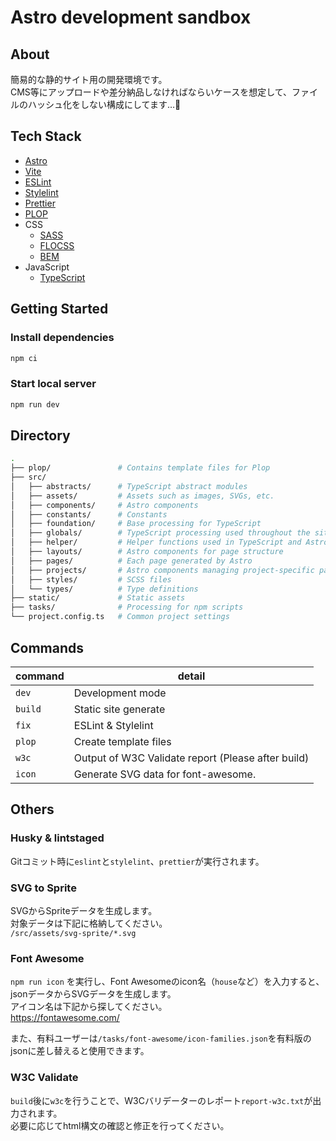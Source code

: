 # Astro development sandbox

## About

簡易的な静的サイト用の開発環境です。  
CMS等にアップロードや差分納品しなければならいケースを想定して、ファイルのハッシュ化をしない構成にしてます…🫠

## Tech Stack

- [Astro](https://astro.build/)
- [Vite](https://vitejs.dev/)
- [ESLint](https://github.com/eslint/eslint)
- [Stylelint](https://stylelint.io/)
- [Prettier](https://prettier.io/)
- [PLOP](https://plopjs.com/documentation/)
- CSS
  - [SASS](https://sass-lang.com/) 
  - [FLOCSS](https://github.com/hiloki/flocss)
  - [BEM](http://getbem.com/)
- JavaScript
  - [TypeScript](https://www.typescriptlang.org/)

## Getting Started

### Install dependencies

```bash
npm ci
```

### Start local server

```bash
npm run dev
```

## Directory

```bash
.
├── plop/               # Contains template files for Plop
├── src/
│   ├── abstracts/      # TypeScript abstract modules
│   ├── assets/         # Assets such as images, SVGs, etc.
│   ├── components/     # Astro components
│   ├── constants/      # Constants
│   ├── foundation/     # Base processing for TypeScript
│   ├── globals/        # TypeScript processing used throughout the site
│   ├── helper/         # Helper functions used in TypeScript and Astro
│   ├── layouts/        # Astro components for page structure
│   ├── pages/          # Each page generated by Astro
│   ├── projects/       # Astro components managing project-specific patterns
│   ├── styles/         # SCSS files
│   └── types/          # Type definitions
├── static/             # Static assets
├── tasks/              # Processing for npm scripts
└── project.config.ts   # Common project settings
```

## Commands

| command | detail                                             |
| ------- | -------------------------------------------------- |
| `dev`   | Development mode                                   |
| `build` | Static site generate                               |
| `fix`   | ESLint & Stylelint                                 |
| `plop`  | Create template files                              |
| `w3c`   | Output of W3C Validate report (Please after build) |
| `icon`  | Generate SVG data for font-awesome.                |

## Others

### Husky & lintstaged

Gitコミット時に`eslint`と`stylelint`、`prettier`が実行されます。

### SVG to Sprite

SVGからSpriteデータを生成します。  
対象データは下記に格納してください。  
`/src/assets/svg-sprite/*.svg`

### Font Awesome
`npm run icon` を実行し、Font Awesomeのicon名（`house`など）を入力すると、jsonデータからSVGデータを生成します。  
アイコン名は下記から探してください。  
https://fontawesome.com/

また、有料ユーザーは`/tasks/font-awesome/icon-families.json`を有料版のjsonに差し替えると使用できます。

### W3C Validate

`build`後に`w3c`を行うことで、W3Cバリデーターのレポート`report-w3c.txt`が出力されます。  
必要に応じてhtml構文の確認と修正を行ってください。
